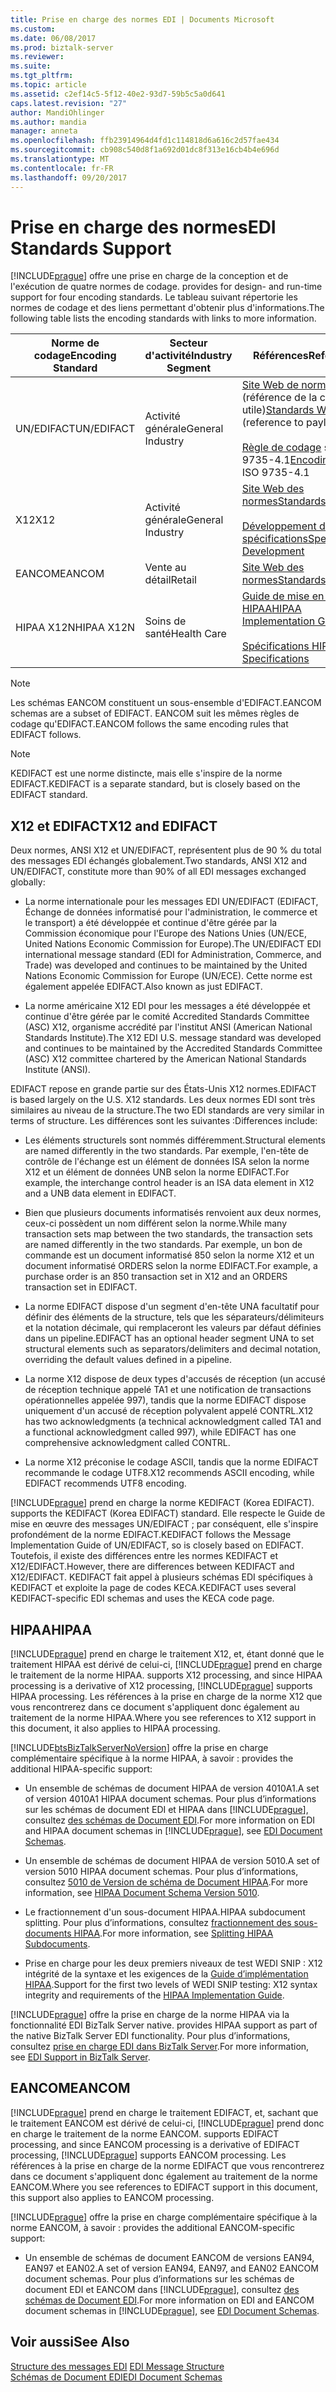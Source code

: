 ```yaml
---
title: Prise en charge des normes EDI | Documents Microsoft
ms.custom: 
ms.date: 06/08/2017
ms.prod: biztalk-server
ms.reviewer: 
ms.suite: 
ms.tgt_pltfrm: 
ms.topic: article
ms.assetid: c2ef14c5-5f12-40e2-93d7-59b5c5a0d641
caps.latest.revision: "27"
author: MandiOhlinger
ms.author: mandia
manager: anneta
ms.openlocfilehash: ffb23914964d4fd1c114818d6a616c2d57fae434
ms.sourcegitcommit: cb908c540d8f1a692d01dc8f313e16cb4b4e696d
ms.translationtype: MT
ms.contentlocale: fr-FR
ms.lasthandoff: 09/20/2017
---
```

# <a name="edi-standards-support"></a><span data-ttu-id="72c80-102">Prise en charge des normes</span><span class="sxs-lookup"><span data-stu-id="72c80-102">EDI Standards Support</span></span>
[!INCLUDE[prague](../includes/prague-md.md)]<span data-ttu-id="72c80-103"> offre une prise en charge de la conception et de l'exécution de quatre normes de codage.</span><span class="sxs-lookup"><span data-stu-id="72c80-103"> provides for design- and run-time support for four encoding standards.</span></span> <span data-ttu-id="72c80-104">Le tableau suivant répertorie les normes de codage et des liens permettant d'obtenir plus d'informations.</span><span class="sxs-lookup"><span data-stu-id="72c80-104">The following table lists the encoding standards with links to more information.</span></span>  
  
|<span data-ttu-id="72c80-105">Norme de codage</span><span class="sxs-lookup"><span data-stu-id="72c80-105">Encoding Standard</span></span>|<span data-ttu-id="72c80-106">Secteur d'activité</span><span class="sxs-lookup"><span data-stu-id="72c80-106">Industry Segment</span></span>|<span data-ttu-id="72c80-107">Références</span><span class="sxs-lookup"><span data-stu-id="72c80-107">References</span></span>|  
|-----------------------|----------------------|----------------|  
|<span data-ttu-id="72c80-108">UN/EDIFACT</span><span class="sxs-lookup"><span data-stu-id="72c80-108">UN/EDIFACT</span></span>|<span data-ttu-id="72c80-109">Activité générale</span><span class="sxs-lookup"><span data-stu-id="72c80-109">General Industry</span></span>|<span data-ttu-id="72c80-110">[Site Web de normes](http://go.microsoft.com/fwlink/?LinkId=77532) (référence de la charge utile)</span><span class="sxs-lookup"><span data-stu-id="72c80-110">[Standards Website](http://go.microsoft.com/fwlink/?LinkId=77532) (reference to payload)</span></span><br /><br /> <span data-ttu-id="72c80-111">[Règle de codage](http://go.microsoft.com/fwlink/?LinkId=77534) selon ISO 9735-4.1</span><span class="sxs-lookup"><span data-stu-id="72c80-111">[Encoding rule](http://go.microsoft.com/fwlink/?LinkId=77534) per ISO 9735-4.1</span></span>|  
|<span data-ttu-id="72c80-112">X12</span><span class="sxs-lookup"><span data-stu-id="72c80-112">X12</span></span>|<span data-ttu-id="72c80-113">Activité générale</span><span class="sxs-lookup"><span data-stu-id="72c80-113">General Industry</span></span>|[<span data-ttu-id="72c80-114">Site Web des normes</span><span class="sxs-lookup"><span data-stu-id="72c80-114">Standards Website</span></span>](http://go.microsoft.com/fwlink/?LinkID=28673)<br /><br /> [<span data-ttu-id="72c80-115">Développement des spécifications</span><span class="sxs-lookup"><span data-stu-id="72c80-115">Specifications Development</span></span>](http://go.microsoft.com/fwlink/?LinkId=77535)|  
|<span data-ttu-id="72c80-116">EANCOM</span><span class="sxs-lookup"><span data-stu-id="72c80-116">EANCOM</span></span>|<span data-ttu-id="72c80-117">Vente au détail</span><span class="sxs-lookup"><span data-stu-id="72c80-117">Retail</span></span>|[<span data-ttu-id="72c80-118">Site Web des normes</span><span class="sxs-lookup"><span data-stu-id="72c80-118">Standards Website</span></span>](http://go.microsoft.com/fwlink/?LinkId=92861)|  
|<span data-ttu-id="72c80-119">HIPAA X12N</span><span class="sxs-lookup"><span data-stu-id="72c80-119">HIPAA X12N</span></span>|<span data-ttu-id="72c80-120">Soins de santé</span><span class="sxs-lookup"><span data-stu-id="72c80-120">Health Care</span></span>|[<span data-ttu-id="72c80-121">Guide de mise en œuvre HIPAA</span><span class="sxs-lookup"><span data-stu-id="72c80-121">HIPAA Implementation Guide</span></span>](http://go.microsoft.com/fwlink/?LinkId=77541)<br /><br /> [<span data-ttu-id="72c80-122">Spécifications HIPAA</span><span class="sxs-lookup"><span data-stu-id="72c80-122">HIPAA Specifications</span></span>](http://go.microsoft.com/fwlink/?LinkId=77542)|  
  
> [!NOTE]
>  <span data-ttu-id="72c80-123">Les schémas EANCOM constituent un sous-ensemble d'EDIFACT.</span><span class="sxs-lookup"><span data-stu-id="72c80-123">EANCOM schemas are a subset of EDIFACT.</span></span> <span data-ttu-id="72c80-124">EANCOM suit les mêmes règles de codage qu'EDIFACT.</span><span class="sxs-lookup"><span data-stu-id="72c80-124">EANCOM follows the same encoding rules that EDIFACT follows.</span></span>  
  
> [!NOTE]
>  <span data-ttu-id="72c80-125">KEDIFACT est une norme distincte, mais elle s'inspire de la norme EDIFACT.</span><span class="sxs-lookup"><span data-stu-id="72c80-125">KEDIFACT is a separate standard, but is closely based on the EDIFACT standard.</span></span>  
  
## <a name="x12-and-edifact"></a><span data-ttu-id="72c80-126">X12 et EDIFACT</span><span class="sxs-lookup"><span data-stu-id="72c80-126">X12 and EDIFACT</span></span>  
 <span data-ttu-id="72c80-127">Deux normes, ANSI X12 et UN/EDIFACT, représentent plus de 90 % du total des messages EDI échangés globalement.</span><span class="sxs-lookup"><span data-stu-id="72c80-127">Two standards, ANSI X12 and UN/EDIFACT, constitute more than 90% of all EDI messages exchanged globally:</span></span>  
  
-   <span data-ttu-id="72c80-128">La norme internationale pour les messages EDI UN/EDIFACT (EDIFACT, Échange de données informatisé pour l'administration, le commerce et le transport) a été développée et continue d'être gérée par la Commission économique pour l'Europe des Nations Unies (UN/ECE, United Nations Economic Commission for Europe).</span><span class="sxs-lookup"><span data-stu-id="72c80-128">The UN/EDIFACT EDI international message standard (EDI for Administration, Commerce, and Trade) was developed and continues to be maintained by the United Nations Economic Commission for Europe (UN/ECE).</span></span> <span data-ttu-id="72c80-129">Cette norme est également appelée EDIFACT.</span><span class="sxs-lookup"><span data-stu-id="72c80-129">Also known as just EDIFACT.</span></span>  
  
-   <span data-ttu-id="72c80-130">La norme américaine X12 EDI pour les messages a été développée et continue d'être gérée par le comité Accredited Standards Committee (ASC) X12, organisme accrédité par l'institut ANSI (American National Standards Institute).</span><span class="sxs-lookup"><span data-stu-id="72c80-130">The X12 EDI U.S. message standard was developed and continues to be maintained by the Accredited Standards Committee (ASC) X12 committee chartered by the American National Standards Institute (ANSI).</span></span>  
  
 <span data-ttu-id="72c80-131">EDIFACT repose en grande partie sur des États-Unis X12 normes.</span><span class="sxs-lookup"><span data-stu-id="72c80-131">EDIFACT is based largely on the U.S. X12 standards.</span></span> <span data-ttu-id="72c80-132">Les deux normes EDI sont très similaires au niveau de la structure.</span><span class="sxs-lookup"><span data-stu-id="72c80-132">The two EDI standards are very similar in terms of structure.</span></span> <span data-ttu-id="72c80-133">Les différences sont les suivantes :</span><span class="sxs-lookup"><span data-stu-id="72c80-133">Differences include:</span></span>  
  
-   <span data-ttu-id="72c80-134">Les éléments structurels sont nommés différemment.</span><span class="sxs-lookup"><span data-stu-id="72c80-134">Structural elements are named differently in the two standards.</span></span> <span data-ttu-id="72c80-135">Par exemple, l'en-tête de contrôle de l'échange est un élément de données ISA selon la norme X12 et un élément de données UNB selon la norme EDIFACT.</span><span class="sxs-lookup"><span data-stu-id="72c80-135">For example, the interchange control header is an ISA data element in X12 and a UNB data element in EDIFACT.</span></span>  
  
-   <span data-ttu-id="72c80-136">Bien que plusieurs documents informatisés renvoient aux deux normes, ceux-ci possèdent un nom différent selon la norme.</span><span class="sxs-lookup"><span data-stu-id="72c80-136">While many transaction sets map between the two standards, the transaction sets are named differently in the two standards.</span></span> <span data-ttu-id="72c80-137">Par exemple, un bon de commande est un document informatisé 850 selon la norme X12 et un document informatisé ORDERS selon la norme EDIFACT.</span><span class="sxs-lookup"><span data-stu-id="72c80-137">For example, a purchase order is an 850 transaction set in X12 and an ORDERS transaction set in EDIFACT.</span></span>  
  
-   <span data-ttu-id="72c80-138">La norme EDIFACT dispose d'un segment d'en-tête UNA facultatif pour définir des éléments de la structure, tels que les séparateurs/délimiteurs et la notation décimale, qui remplaceront les valeurs par défaut définies dans un pipeline.</span><span class="sxs-lookup"><span data-stu-id="72c80-138">EDIFACT has an optional header segment UNA to set structural elements such as separators/delimiters and decimal notation, overriding the default values defined in a pipeline.</span></span>  
  
-   <span data-ttu-id="72c80-139">La norme X12 dispose de deux types d'accusés de réception (un accusé de réception technique appelé TA1 et une notification de transactions opérationnelles appelée 997), tandis que la norme EDIFACT dispose uniquement d'un accusé de réception polyvalent appelé CONTRL.</span><span class="sxs-lookup"><span data-stu-id="72c80-139">X12 has two acknowledgments (a technical acknowledgment called TA1 and a functional acknowledgment called 997), while EDIFACT has one comprehensive acknowledgment called CONTRL.</span></span>  
  
-   <span data-ttu-id="72c80-140">La norme X12 préconise le codage ASCII, tandis que la norme EDIFACT recommande le codage UTF8.</span><span class="sxs-lookup"><span data-stu-id="72c80-140">X12 recommends ASCII encoding, while EDIFACT recommends UTF8 encoding.</span></span>  
  
 [!INCLUDE[prague](../includes/prague-md.md)]<span data-ttu-id="72c80-141"> prend en charge la norme KEDIFACT (Korea EDIFACT).</span><span class="sxs-lookup"><span data-stu-id="72c80-141"> supports the KEDIFACT (Korea EDIFACT) standard.</span></span> <span data-ttu-id="72c80-142">Elle respecte le Guide de mise en œuvre des messages UN/EDIFACT ; par conséquent, elle s'inspire profondément de la norme EDIFACT.</span><span class="sxs-lookup"><span data-stu-id="72c80-142">KEDIFACT follows the Message Implementation Guide of UN/EDIFACT, so is closely based on EDIFACT.</span></span> <span data-ttu-id="72c80-143">Toutefois, il existe des différences entre les normes KEDIFACT et X12/EDIFACT.</span><span class="sxs-lookup"><span data-stu-id="72c80-143">However, there are differences between KEDIFACT and X12/EDIFACT.</span></span> <span data-ttu-id="72c80-144">KEDIFACT fait appel à plusieurs schémas EDI spécifiques à KEDIFACT et exploite la page de codes KECA.</span><span class="sxs-lookup"><span data-stu-id="72c80-144">KEDIFACT uses several KEDIFACT-specific EDI schemas and uses the KECA code page.</span></span>  
  
## <a name="hipaa"></a><span data-ttu-id="72c80-145">HIPAA</span><span class="sxs-lookup"><span data-stu-id="72c80-145">HIPAA</span></span>  
 [!INCLUDE[prague](../includes/prague-md.md)]<span data-ttu-id="72c80-146"> prend en charge le traitement X12, et, étant donné que le traitement HIPAA est dérivé de celui-ci, [!INCLUDE[prague](../includes/prague-md.md)] prend en charge le traitement de la norme HIPAA.</span><span class="sxs-lookup"><span data-stu-id="72c80-146"> supports X12 processing, and since HIPAA processing is a derivative of X12 processing, [!INCLUDE[prague](../includes/prague-md.md)] supports HIPAA processing.</span></span> <span data-ttu-id="72c80-147">Les références à la prise en charge de la norme X12 que vous rencontrerez dans ce document s'appliquent donc également au traitement de la norme HIPAA.</span><span class="sxs-lookup"><span data-stu-id="72c80-147">Where you see references to X12 support in this document, it also applies to HIPAA processing.</span></span>  
  
 [!INCLUDE[btsBizTalkServerNoVersion](../includes/btsbiztalkservernoversion-md.md)]<span data-ttu-id="72c80-148"> offre la prise en charge complémentaire spécifique à la norme HIPAA, à savoir :</span><span class="sxs-lookup"><span data-stu-id="72c80-148"> provides the additional HIPAA-specific support:</span></span>  
  
-   <span data-ttu-id="72c80-149">Un ensemble de schémas de document HIPAA de version 4010A1.</span><span class="sxs-lookup"><span data-stu-id="72c80-149">A set of version 4010A1 HIPAA document schemas.</span></span> <span data-ttu-id="72c80-150">Pour plus d’informations sur les schémas de document EDI et HIPAA dans [!INCLUDE[prague](../includes/prague-md.md)], consultez [des schémas de Document EDI](../core/edi-document-schemas.md).</span><span class="sxs-lookup"><span data-stu-id="72c80-150">For more information on EDI and HIPAA document schemas in [!INCLUDE[prague](../includes/prague-md.md)], see [EDI Document Schemas](../core/edi-document-schemas.md).</span></span>  
  
-   <span data-ttu-id="72c80-151">Un ensemble de schémas de document HIPAA de version 5010.</span><span class="sxs-lookup"><span data-stu-id="72c80-151">A set of version 5010 HIPAA document schemas.</span></span> <span data-ttu-id="72c80-152">Pour plus d’informations, consultez [5010 de Version de schéma de Document HIPAA](../core/hipaa-document-schema-version-5010.md).</span><span class="sxs-lookup"><span data-stu-id="72c80-152">For more information, see [HIPAA Document Schema Version 5010](../core/hipaa-document-schema-version-5010.md).</span></span>  
  
-   <span data-ttu-id="72c80-153">Le fractionnement d'un sous-document HIPAA.</span><span class="sxs-lookup"><span data-stu-id="72c80-153">HIPAA subdocument splitting.</span></span> <span data-ttu-id="72c80-154">Pour plus d’informations, consultez [fractionnement des sous-documents HIPAA](../core/splitting-hipaa-subdocuments.md).</span><span class="sxs-lookup"><span data-stu-id="72c80-154">For more information, see [Splitting HIPAA Subdocuments](../core/splitting-hipaa-subdocuments.md).</span></span>  
  
-   <span data-ttu-id="72c80-155">Prise en charge pour les deux premiers niveaux de test WEDI SNIP : X12 intégrité de la syntaxe et les exigences de la [Guide d’implémentation HIPAA](http://go.microsoft.com/fwlink/?LinkId=77541).</span><span class="sxs-lookup"><span data-stu-id="72c80-155">Support for the first two levels of WEDI SNIP testing: X12 syntax integrity and requirements of the [HIPAA Implementation Guide](http://go.microsoft.com/fwlink/?LinkId=77541).</span></span>  
  
 [!INCLUDE[prague](../includes/prague-md.md)]<span data-ttu-id="72c80-156"> offre la prise en charge de la norme HIPAA via la fonctionnalité EDI BizTalk Server native.</span><span class="sxs-lookup"><span data-stu-id="72c80-156"> provides HIPAA support as part of the native BizTalk Server EDI functionality.</span></span> <span data-ttu-id="72c80-157">Pour plus d’informations, consultez [prise en charge EDI dans BizTalk Server](../core/edi-support-in-biztalk-server2.md).</span><span class="sxs-lookup"><span data-stu-id="72c80-157">For more information, see [EDI Support in BizTalk Server](../core/edi-support-in-biztalk-server2.md).</span></span>  
  
## <a name="eancom"></a><span data-ttu-id="72c80-158">EANCOM</span><span class="sxs-lookup"><span data-stu-id="72c80-158">EANCOM</span></span>  
 [!INCLUDE[prague](../includes/prague-md.md)]<span data-ttu-id="72c80-159"> prend en charge le traitement EDIFACT, et, sachant que le traitement EANCOM est dérivé de celui-ci, [!INCLUDE[prague](../includes/prague-md.md)] prend donc en charge le traitement de la norme EANCOM.</span><span class="sxs-lookup"><span data-stu-id="72c80-159"> supports EDIFACT processing, and since EANCOM processing is a derivative of EDIFACT processing, [!INCLUDE[prague](../includes/prague-md.md)] supports EANCOM processing.</span></span> <span data-ttu-id="72c80-160">Les références à la prise en charge de la norme EDIFACT que vous rencontrerez dans ce document s'appliquent donc également au traitement de la norme EANCOM.</span><span class="sxs-lookup"><span data-stu-id="72c80-160">Where you see references to EDIFACT support in this document, this support also applies to EANCOM processing.</span></span>  
  
 [!INCLUDE[prague](../includes/prague-md.md)]<span data-ttu-id="72c80-161"> offre la prise en charge complémentaire spécifique à la norme EANCOM, à savoir :</span><span class="sxs-lookup"><span data-stu-id="72c80-161"> provides the additional EANCOM-specific support:</span></span>  
  
-   <span data-ttu-id="72c80-162">Un ensemble de schémas de document EANCOM de versions EAN94, EAN97 et EAN02.</span><span class="sxs-lookup"><span data-stu-id="72c80-162">A set of version EAN94, EAN97, and EAN02 EANCOM document schemas.</span></span> <span data-ttu-id="72c80-163">Pour plus d’informations sur les schémas de document EDI et EANCOM dans [!INCLUDE[prague](../includes/prague-md.md)], consultez [des schémas de Document EDI](../core/edi-document-schemas.md).</span><span class="sxs-lookup"><span data-stu-id="72c80-163">For more information on EDI and EANCOM document schemas in [!INCLUDE[prague](../includes/prague-md.md)], see [EDI Document Schemas](../core/edi-document-schemas.md).</span></span>  
  
## <a name="see-also"></a><span data-ttu-id="72c80-164">Voir aussi</span><span class="sxs-lookup"><span data-stu-id="72c80-164">See Also</span></span>  
 <span data-ttu-id="72c80-165">[Structure des messages EDI](../core/edi-message-structure.md) </span><span class="sxs-lookup"><span data-stu-id="72c80-165">[EDI Message Structure](../core/edi-message-structure.md) </span></span>  
 [<span data-ttu-id="72c80-166">Schémas de Document EDI</span><span class="sxs-lookup"><span data-stu-id="72c80-166">EDI Document Schemas</span></span>](../core/edi-document-schemas.md)